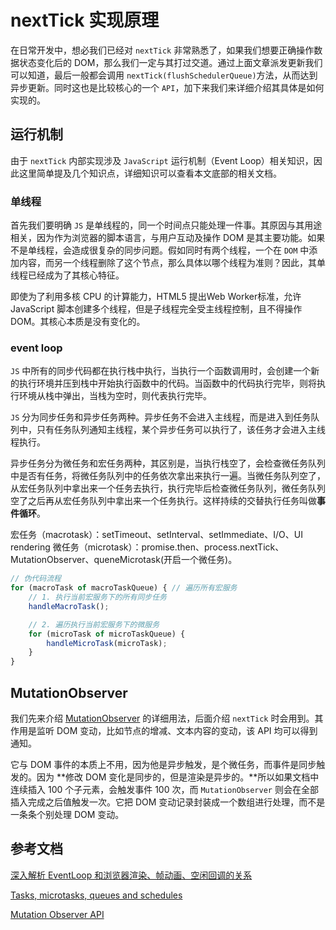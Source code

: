 # nextTick 实现原理

在日常开发中，想必我们已经对 `nextTick` 非常熟悉了，如果我们想要正确操作数据状态变化后的 DOM，那么我们一定与其打过交道。通过上面文章派发更新我们可以知道，最后一般都会调用 `nextTick(flushSchedulerQueue)`方法，从而达到异步更新。同时这也是比较核心的一个 `API`，加下来我们来详细介绍其具体是如何实现的。

## 运行机制

由于 `nextTick` 内部实现涉及 `JavaScript` 运行机制（Event Loop）相关知识，因此这里简单提及几个知识点，详细知识可以查看本文底部的相关文档。

### 单线程

首先我们要明确 `JS` 是单线程的，同一个时间点只能处理一件事。其原因与其用途相关，因为作为浏览器的脚本语言，与用户互动及操作 DOM 是其主要功能。如果不是单线程，会造成很复杂的同步问题。假如同时有两个线程，一个在 `DOM` 中添加内容，而另一个线程删除了这个节点，那么具体以哪个线程为准则？因此，其单线程已经成为了其核心特征。

即使为了利用多核 CPU 的计算能力，HTML5 提出Web Worker标准，允许 JavaScript 脚本创建多个线程，但是子线程完全受主线程控制，且不得操作 DOM。其核心本质是没有变化的。

### event loop

`JS` 中所有的同步代码都在执行栈中执行，当执行一个函数调用时，会创建一个新的执行环境并压到栈中开始执行函数中的代码。当函数中的代码执行完毕，则将执行环境从栈中弹出，当栈为空时，则代表执行完毕。

`JS` 分为同步任务和异步任务两种。异步任务不会进入主线程，而是进入到任务队列中，只有任务队列通知主线程，某个异步任务可以执行了，该任务才会进入主线程执行。

异步任务分为微任务和宏任务两种，其区别是，当执行栈空了，会检查微任务队列中是否有任务，将微任务队列中的任务依次拿出来执行一遍。当微任务队列空了，从宏任务队列中拿出来一个任务去执行，执行完毕后检查微任务队列，微任务队列空了之后再从宏任务队列中拿出来一个任务执行。这样持续的交替执行任务叫做**事件循环**。

宏任务（macrotask）：setTimeout、setInterval、setImmediate、I/O、UI rendering
微任务（microtask）：promise.then、process.nextTick、MutationObserver、queneMicrotask(开启一个微任务)。

```js
// 伪代码流程
for (macroTask of macroTaskQueue) { // 遍历所有宏服务
    // 1. 执行当前宏服务下的所有同步任务
    handleMacroTask();

    // 2. 遍历执行当前宏服务下的微服务
    for (microTask of microTaskQueue) {
        handleMicroTask(microTask);
    }
}
```

## MutationObserver

我们先来介绍 [MutationObserver](https://developer.mozilla.org/zh-CN/docs/Web/API/MutationObserver) 的详细用法，后面介绍 `nextTick` 时会用到。其作用是监听 DOM 变动，比如节点的增减、文本内容的变动，该 API 均可以得到通知。

它与 DOM 事件的本质上不用，因为他是异步触发，是个微任务，而事件是同步触发的。因为 **修改 DOM 变化是同步的，但是渲染是异步的。**所以如果文档中连续插入 100 个子元素，会触发事件 100 次，而 `MutationObserver` 则会在全部插入完成之后值触发一次。它把 DOM 变动记录封装成一个数组进行处理，而不是一条条个别处理 DOM 变动。



## 参考文档

[深入解析 EventLoop 和浏览器渲染、帧动画、空闲回调的关系](https://zhuanlan.zhihu.com/p/142742003)

[Tasks, microtasks, queues and schedules](https://jakearchibald.com/2015/tasks-microtasks-queues-and-schedules/)

[Mutation Observer API](https://wangdoc.com/javascript/dom/mutationobserver.html)